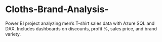 # Cloths-Brand-Analysis-
Power BI project analyzing men’s T-shirt sales data with Azure SQL and DAX.  Includes dashboards on discounts, profit %, sales price, and brand variety.
